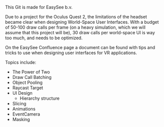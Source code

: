 This Git is made for EasySee b.v.

Due to a project for the Oculus Quest 2, the limitations of the headset became clear when designing World-Space User Interfaces. 
With a budget of 50-100 draw calls per frame (on a heavy simulation, which we will assume that this project will be), 30 draw calls per world-space UI is way too much, and needs to be optimized.

On the EasySee Confluence page a document can be found with tips and tricks to use when designing user interfaces for VR applications.

Topics include:
- The Power of Two
- Draw Call Batching
- Object Pooling
- Raycast Target
- UI Design
  - Hierarchy structure
- Slicing
- Animations
- EventCamera
- Masking
